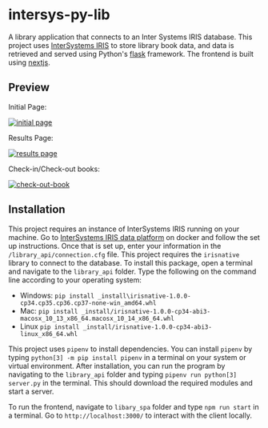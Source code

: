 # intersys-py-lib
A library application that connects to an Inter Systems IRIS database. This project uses [InterSystems IRIS](http://intersystems.com/iris) to store library book data, and data is retrieved and served using Python's [flask](https://flask.palletsprojects.com/en/1.1.x/) framework. The frontend is built using [nextjs](https://nextjs.org).

## Preview

Initial Page:

[![initial page](https://i.postimg.cc/1tP9JrCf/Screen-Shot-2021-02-20-at-2-53-33-PM.png)](https://postimg.cc/9485fZjh)

Results Page:

[![results page](https://i.postimg.cc/qRNYB9n5/Screen-Shot-2021-02-25-at-1-20-30-PM.png)](https://postimg.cc/YGw8bDd6)

Check-in/Check-out books:

[![check-out-book](https://i.postimg.cc/tC3cgdZp/Screen-Shot-2021-02-25-at-1-23-04-PM.png)](https://postimg.cc/rKpjnrNP)

## Installation

This project requires an instance of InterSystems IRIS running on your machine. Go to [InterSystems IRIS data platform](https://hub.docker.com/_/intersystems-iris-data-platform) on docker and follow the set up instructions. Once that is set up, enter your information in the `/library_api/connection.cfg` file. This project requires the `irisnative` library to connect to the database. To install this package, open a terminal and navigate to the `library_api` folder. Type the following on the command line according to your operating system:
  - Windows: `pip install _install\irisnative-1.0.0-cp34.cp35.cp36.cp37-none-win_amd64.whl`
  - Mac: `pip install _install/irisnative-1.0.0-cp34-abi3-macosx_10_13_x86_64.macosx_10_14_x86_64.whl`
  - Linux `pip install _install/irisnative-1.0.0-cp34-abi3-linux_x86_64.whl`

This project uses `pipenv` to install dependencies. You can install `pipenv` by typing `python[3] -m pip install pipenv` in a terminal on your system or virtual environment. After installation, you can run the program by navigating to the `library_api` folder and typing `pipenv run python[3] server.py` in the terminal. This should download the required modules and start a server.

To run the frontend, navigate to `libary_spa` folder and type `npm run start` in a terminal. Go to `http://localhost:3000/` to interact with the client locally.

